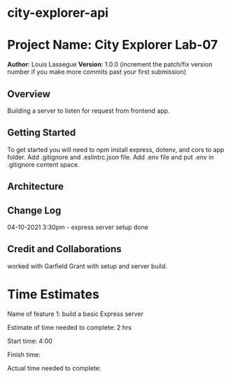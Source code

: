 # city-explorer-api

# Project Name: City Explorer Lab-07

**Author**: Louis Lassegue
**Version**: 1.0.0 (increment the patch/fix version number if you make more commits past your first submission)

## Overview
Building a server to listen for request from frontend app.

## Getting Started
To get started you will need to npm install express, dotenv, and cors to app folder. Add .gitignore and .eslintrc.json file.
Add .env file and put .env in .gitignore content space.

## Architecture
<!-- Provide a detailed description of the application design. What technologies (languages, libraries, etc) you're using, and any other relevant design information. -->

## Change Log
<!-- Use this area to document the iterative changes made to your application as each feature is successfully implemented. Use time stamps. Here's an example: -->

04-10-2021 3:30pm - express server setup done

## Credit and Collaborations
worked with Garfield Grant with setup and server build.

# Time Estimates

Name of feature 1: build a basic Express server

Estimate of time needed to complete: 2 hrs

Start time: 4:00

Finish time: 

Actual time needed to complete: 
